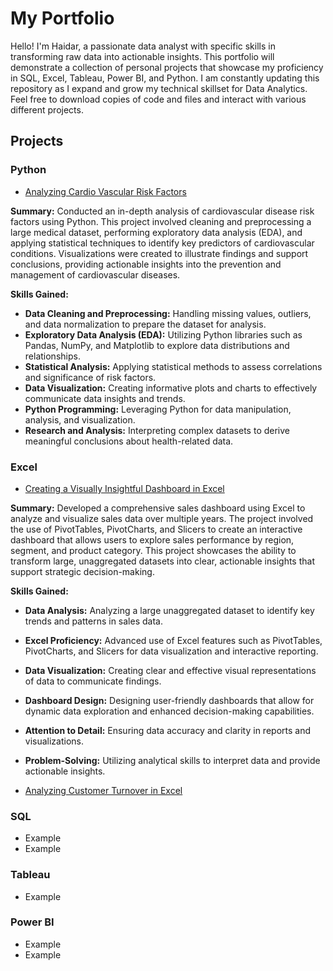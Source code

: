 # My Portfolio

Hello! I'm Haidar, a passionate data analyst with specific skills in transforming raw data into actionable insights. This portfolio will demonstrate a collection of personal projects that showcase my proficiency in SQL, Excel, Tableau, Power BI, and Python. I am constantly updating this repository as I expand and grow my technical skillset for Data Analytics. Feel free to download copies of code and files and interact with various different projects. 

## Projects

### Python
- [Analyzing Cardio Vascular Risk Factors](https://nbviewer.org/github/haidar-qayum/Python_Project1/blob/main/CardiovascularProject.ipynb)
  
**Summary:**
Conducted an in-depth analysis of cardiovascular disease risk factors using Python. This project involved cleaning and preprocessing a large medical dataset, performing exploratory data analysis (EDA), and applying statistical techniques to identify key predictors of cardiovascular conditions. Visualizations were created to illustrate findings and support conclusions, providing actionable insights into the prevention and management of cardiovascular diseases.

**Skills Gained:**
- **Data Cleaning and Preprocessing:** Handling missing values, outliers, and data normalization to prepare the dataset for analysis.
- **Exploratory Data Analysis (EDA):** Utilizing Python libraries such as Pandas, NumPy, and Matplotlib to explore data distributions and relationships.
- **Statistical Analysis:** Applying statistical methods to assess correlations and significance of risk factors.
- **Data Visualization:** Creating informative plots and charts to effectively communicate data insights and trends.
- **Python Programming:** Leveraging Python for data manipulation, analysis, and visualization.
- **Research and Analysis:** Interpreting complex datasets to derive meaningful conclusions about health-related data.

### Excel 
- [Creating a Visually Insightful Dashboard in Excel](https://github.com/haidar-qayum/ExcelDashboard)
 
**Summary:**
Developed a comprehensive sales dashboard using Excel to analyze and visualize sales data over multiple years. The project involved the use of PivotTables, PivotCharts, and Slicers to create an interactive dashboard that allows users to explore sales performance by region, segment, and product category. This project showcases the ability to transform large, unaggregated datasets into clear, actionable insights that support strategic decision-making.

**Skills Gained:**
- **Data Analysis:** Analyzing a large unaggregated dataset to identify key trends and patterns in sales data.
- **Excel Proficiency:** Advanced use of Excel features such as PivotTables, PivotCharts, and Slicers for data visualization and interactive reporting.
- **Data Visualization:** Creating clear and effective visual representations of data to communicate findings.
- **Dashboard Design:** Designing user-friendly dashboards that allow for dynamic data exploration and enhanced decision-making capabilities.
- **Attention to Detail:** Ensuring data accuracy and clarity in reports and visualizations.
- **Problem-Solving:** Utilizing analytical skills to interpret data and provide actionable insights.
  
- [Analyzing Customer Turnover in Excel](https://github.com/YourUsername/Customer-Turnover-Analysis)

### SQL 
- Example
- Example

### Tableau
- Example

### Power BI
- Example
- Example
